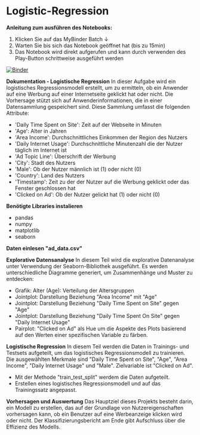 # Logistic-Regression

**Anleitung zum ausführen des Notebooks:**
1. Klicken Sie auf das MyBinder Batch ↓
2. Warten Sie bis sich das Notebook geöffnet hat (bis zu 15min)
3. Das Notebook wird direkt aufgerufen und kann durch verwenden des Play-Button schrittweise ausgeführt werden

[![Binder](https://mybinder.org/badge_logo.svg)](https://mybinder.org/v2/gh/MichaelFranLu/Logistic-Regression/master?labpath=3-Logistische_Regression_Projekt-Loesung.ipynb)

**Dokumentation - Logistische Regression**
In dieser Aufgabe wird ein logistisches Regressionsmodell erstellt, um zu ermitteln, ob ein Anwender auf eine Werbung auf einer Internetseite geklickt hat oder nicht. Die Vorhersage stützt sich auf Anwenderinformationen, die in einer Datensammlung gespeichert sind. Diese Sammlung umfasst die folgenden Attribute:
- 'Daily Time Spent on Site': Zeit auf der Webseite in Minuten
- 'Age': Alter in Jahren
- 'Area Income': Durchschnittliches Einkommen der Region des Nutzers
- 'Daily Internet Usage': Durchschnittliche Minutenzahl die der Nutzer täglich im Internet ist
- 'Ad Topic Line': Überschrift der Werbung
- 'City': Stadt des Nutzers
- 'Male': Ob der Nutzer männlich ist (1) oder nicht (0)
- 'Country': Land des Nutzers
- 'Timestamp': Zeit zu der der Nutzer auf die Werbung geklickt oder das Fenster geschlossen hat
- 'Clicked on Ad': Ob der Nutzer gelickt hat (1) oder nicht (0)

**Benötigte Libraries instalieren**
- pandas
- numpy
- matplotlib
- seaborn

**Daten einlesen "ad_data.csv"**

**Explorative Datensanalyse**
In diesem Teil wird die explorative Datenanalyse unter Verwendung der Seaborn-Bibliothek ausgeführt. Es werden unterschiedliche Diagramme generiert, um Zusammenhänge und Muster zu entdecken:
- Grafik: Alter (Age): Verteilung der Altersgruppen
- Jointplot: Darstellung Beziehung "Area Income" mit "Age"
- Jointplot: Darstellung Beziehung "Daily Time Spent on Site" gegen "Age"
- Jointplot: Darstellung Beziehung "Daily Time Spent On Site" gegen "Daily Internet Usage"
- Pairplot: "Clicked on Ad" als Hue um die Aspekte des Plots basierend auf den Werten einer spezifischen Variable zu färben.

**Logistische Regression**
In diesem Teil werden die Daten in Trainings- und Testsets aufgeteilt, um das logistisches Regressionsmodell zu trainieren. Die ausgewählten Merkmale sind "Daily Time Spent on Site", "Age", "Area Income", "Daily Internet Usage" und "Male". Zielvariable ist "Clicked on Ad".
- Mit der Methode "train_test_split" werdem die Daten aufgeteilt.
- Erstellen eines logistisches Regressionsmodell und auf das Trainingssatz angepasst.

**Vorhersagen und Auswertung**
Das Hauptziel dieses Projekts besteht darin, ein Modell zu erstellen, das auf der Grundlage von Nutzereigenschaften vorhersagen kann, ob ein Benutzer auf eine Werbeanzeige klicken wird oder nicht. 
Der Klassifizierungsbericht am Ende gibt Aufschluss über die Effizienz des Modells.
